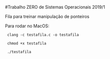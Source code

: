 #Trabalho ZERO de Sistemas Operacionais 2019/1

Fila para treinar manipulação de ponteiros

Para rodar no MacOS: 

<code> clang -c testafila.c -o testafila </code>

<code> chmod +x testafila </code>

<code> ./testafila </code>
